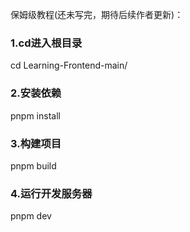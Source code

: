 保姆级教程(还未写完，期待后续作者更新)：
### 1.cd进入根目录
cd Learning-Frontend-main/

### 2.安装依赖

pnpm install

### 3.构建项目


pnpm build


### 4.运行开发服务器


pnpm dev

